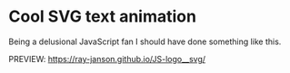 # Cool SVG text animation

Being a delusional JavaScript fan I should have done something like this.

PREVIEW: https://ray-janson.github.io/JS-logo__svg/
